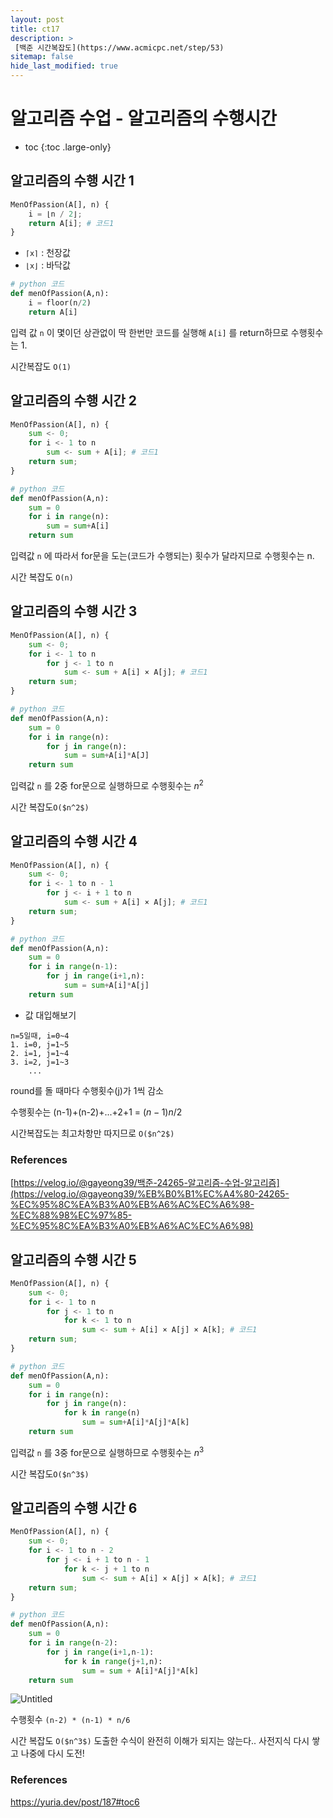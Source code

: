 ```yaml
---
layout: post
title: ct17
description: >
 [백준 시간복잡도](https://www.acmicpc.net/step/53)
sitemap: false
hide_last_modified: true
---
```

# 알고리즘 수업 - 알고리즘의 수행시간

* toc
{:toc .large-only}

## 알고리즘의 수행 시간 1

```python
MenOfPassion(A[], n) {
    i = ⌊n / 2⌋;
    return A[i]; # 코드1
}
```

- `⌈x⌉` : 천장값
- `⌊x⌋` : 바닥값

```python
# python 코드
def menOfPassion(A,n):
	i = floor(n/2)
	return A[i]
```

입력 값 `n` 이 몇이던 상관없이 딱 한번만 코드를 실행해 `A[i]` 를 return하므로 수행횟수는 1. 

시간복잡도 `O(1)`

## 알고리즘의 수행 시간 2

```python
MenOfPassion(A[], n) {
    sum <- 0;
    for i <- 1 to n
        sum <- sum + A[i]; # 코드1
    return sum;
}
```

```python
# python 코드
def menOfPassion(A,n):
	sum = 0
	for i in range(n):
		sum = sum+A[i]
	return sum
```

입력값 `n` 에 따라서 for문을 도는(코드가 수행되는) 횟수가 달라지므로 수행횟수는 n. 

시간 복잡도 `O(n)`

## 알고리즘의 수행 시간 3

```python
MenOfPassion(A[], n) {
    sum <- 0;
    for i <- 1 to n
        for j <- 1 to n
            sum <- sum + A[i] × A[j]; # 코드1
    return sum;
}
```

```python
# python 코드
def menOfPassion(A,n):
	sum = 0
	for i in range(n):
		for j in range(n):
			sum = sum+A[i]*A[J]
	return sum
```

입력값 `n` 를 2중 for문으로 실행하므로 수행횟수는 $n^2$ 

시간 복잡도`O($n^2$)`

## 알고리즘의 수행 시간 4

```python
MenOfPassion(A[], n) {
    sum <- 0;
    for i <- 1 to n - 1
        for j <- i + 1 to n
            sum <- sum + A[i] × A[j]; # 코드1
    return sum;
}
```

```python
# python 코드
def menOfPassion(A,n):
	sum = 0
	for i in range(n-1):
		for j in range(i+1,n):
			sum = sum+A[i]*A[j]
	return sum
```

- 값 대입해보기

```
n=5일때, i=0~4
1. i=0, j=1~5
2. i=1, j=1~4
3. i=2, j=1~3
	...
```

round를 돌 때마다 수행횟수(j)가 1씩 감소

수행횟수는 (n-1)+(n-2)+...+2+1 = $`(n-1)n/2`$

시간복잡도는 최고차항만 따지므로 `O($n^2$)`

### References

[https://velog.io/@gayeong39/백준-24265-알고리즘-수업-알고리즘](https://velog.io/@gayeong39/%EB%B0%B1%EC%A4%80-24265-%EC%95%8C%EA%B3%A0%EB%A6%AC%EC%A6%98-%EC%88%98%EC%97%85-%EC%95%8C%EA%B3%A0%EB%A6%AC%EC%A6%98)

## 알고리즘의 수행 시간 5

```python
MenOfPassion(A[], n) {
    sum <- 0;
    for i <- 1 to n
        for j <- 1 to n
            for k <- 1 to n
                sum <- sum + A[i] × A[j] × A[k]; # 코드1
    return sum;
}
```

```python
# python 코드
def menOfPassion(A,n):
	sum = 0
	for i in range(n):
		for j in range(n):
			for k in range(n)
				sum = sum+A[i]*A[j]*A[k]
	return sum
```

입력값 `n` 를 3중 for문으로 실행하므로 수행횟수는 $n^3$

시간 복잡도`O($n^3$)`

## 알고리즘의 수행 시간 6

```python
MenOfPassion(A[], n) {
    sum <- 0;
    for i <- 1 to n - 2
        for j <- i + 1 to n - 1
            for k <- j + 1 to n
                sum <- sum + A[i] × A[j] × A[k]; # 코드1
    return sum;
}
```

```python
# python 코드
def menOfPassion(A,n):
	sum = 0
	for i in range(n-2):
		for j in range(i+1,n-1):
			for k in range(j+1,n):
				sum = sum + A[i]*A[j]*A[k]
	return sum
```

![Untitled](https://file.notion.so/f/f/c0897b1f-0bb0-44e4-9c89-cfeb309ac3e7/6f9e9eb0-836a-4187-9d2d-7f5ee03cd27c/Untitled.png?id=340440da-3ab7-4508-9328-4a509b256eaf&table=block&spaceId=c0897b1f-0bb0-44e4-9c89-cfeb309ac3e7&expirationTimestamp=1706875200000&signature=gw4V9pSx3RUXGv8k4Kp8yP1ciNgPmGcDXzflHNcPfHY&downloadName=Untitled.png)

수행횟수 `(n-2) * (n-1) * n/6`

시간 복잡도 `O($n^3$)`
도출한 수식이 완전히 이해가 되지는 않는다..
사전지식 다시 쌓고 나중에 다시 도전!

### References

https://yuria.dev/post/187#toc6